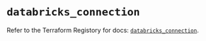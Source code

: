 # `databricks_connection`

Refer to the Terraform Registory for docs: [`databricks_connection`](https://registry.terraform.io/providers/databricks/databricks/1.28.1/docs/resources/connection).
